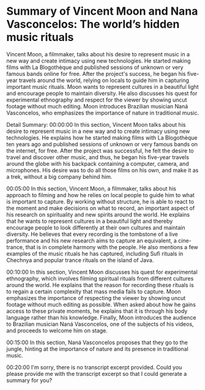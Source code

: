 # Summary of Vincent Moon and Nana Vasconcelos: The world’s hidden music rituals

Vincent Moon, a filmmaker, talks about his desire to represent music in a new way and create intimacy using new technologies. He started making films with La Blogothèque and published sessions of unknown or very famous bands online for free. After the project's success, he began his five-year travels around the world, relying on locals to guide him in capturing important music rituals. Moon wants to represent cultures in a beautiful light and encourage people to maintain diversity. He also discusses his quest for experimental ethnography and respect for the viewer by showing uncut footage without much editing. Moon introduces Brazilian musician Naná Vasconcelos, who emphasizes the importance of nature in traditional music.

Detail Summary: 
00:00:00
In this section, Vincent Moon talks about his desire to represent music in a new way and to create intimacy using new technologies. He explains how he started making films with La Blogothèque ten years ago and published sessions of unknown or very famous bands on the internet, for free. After the project was successful, he felt the desire to travel and discover other music, and thus, he began his five-year travels around the globe with his backpack containing a computer, camera, and microphones. His desire was to do all those films on his own, and make it as a trek, without a big company behind him.

00:05:00
In this section, Vincent Moon, a filmmaker, talks about his approach to filming and how he relies on local people to guide him to what is important to capture. By working without structure, he is able to react to the moment and make decisions on what to record, an important aspect of his research on spirituality and new spirits around the world. He explains that he wants to represent cultures in a beautiful light and thereby encourage people to look differently at their own cultures and maintain diversity. He believes that every recording is the tombstone of a live performance and his new research aims to capture an equivalent, a cine-trance, that is in complete harmony with the people. He also mentions a few examples of the music rituals he has captured, including Sufi rituals in Chechnya and popular trance rituals on the island of Java.

00:10:00
In this section, Vincent Moon discusses his quest for experimental ethnography, which involves filming spiritual rituals from different cultures around the world. He explains that the reason for recording these rituals is to regain a certain complexity that mass media fails to capture. Moon emphasizes the importance of respecting the viewer by showing uncut footage without much editing as possible. When asked about how he gains access to these private moments, he explains that it is through his body language rather than his knowledge. Finally, Moon introduces the audience to Brazilian musician Naná Vasconcelos, one of the subjects of his videos, and proceeds to welcome him on stage.

00:15:00
In this section, Naná Vasconcelos proposes that they go to the jungle, hinting at the importance of nature and its presence in traditional music.

00:20:00
I'm sorry, there is no transcript excerpt provided. Could you please provide me with the transcript excerpt so that I could generate a summary for you?

